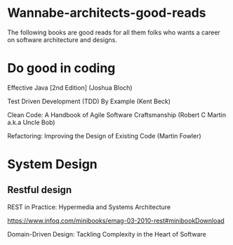 # Wannabe-architects-good-reads
The following books are good reads for all them folks who wants a career on software architecture and designs.

# Do good in coding 
Effective Java [2nd Edition] (Joshua Bloch)

Test Driven Development (TDD) By Example (Kent Beck)

Clean Code: A Handbook of Agile Software Craftsmanship (Robert C Martin a.k.a Uncle Bob)

Refactoring: Improving the Design of Existing Code (Martin Fowler)

# System Design 
## Restful design
REST in Practice: Hypermedia and Systems Architecture

https://www.infoq.com/minibooks/emag-03-2010-rest#minibookDownload

Domain-Driven Design: Tackling Complexity in the Heart of Software

